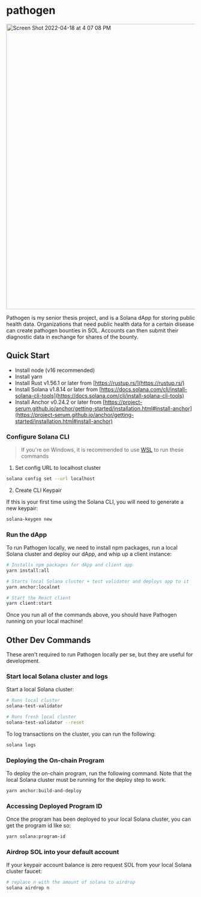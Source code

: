 # pathogen

<img width="761" alt="Screen Shot 2022-04-18 at 4 07 08 PM" src="https://user-images.githubusercontent.com/45532884/163869927-82d88bb4-06e6-4a6e-b674-92db4ef36949.png">

Pathogen is my senior thesis project, and is a Solana dApp for storing public health data. Organizations that need public health data for a certain disease can create pathogen bounties in SOL. Accounts can then submit their diagnostic data in exchange for shares of the bounty.

## Quick Start

- Install node (v16 recommended)
- Install yarn
- Install Rust v1.56.1 or later from [https://rustup.rs/](https://rustup.rs/)
- Install Solana v1.8.14 or later from [https://docs.solana.com/cli/install-solana-cli-tools](https://docs.solana.com/cli/install-solana-cli-tools)
- Install Anchor v0.24.2 or later from [https://project-serum.github.io/anchor/getting-started/installation.html#install-anchor](https://project-serum.github.io/anchor/getting-started/installation.html#install-anchor)

### Configure Solana CLI

> If you're on Windows, it is recommended to use [WSL](https://docs.microsoft.com/en-us/windows/wsl/install-win10) to run these commands

1. Set config URL to localhost cluster

```bash
solana config set --url localhost
```

2. Create CLI Keypair

If this is your first time using the Solana CLI, you will need to generate a new keypair:

```bash
solana-keygen new
```

### Run the dApp

To run Pathogen locally, we need to install npm packages, run a local Solana cluster and deploy our dApp, and whip up a client instance:

```bash
# Installs npm packages for dApp and client app
yarn install:all

# Starts local Solana cluster + test validator and deploys app to it
yarn anchor:localnet

# Start the React client
yarn client:start
```

Once you run all of the commands above, you should have Pathogen running on your local machine!

## Other Dev Commands

These aren't required to run Pathogen locally per se, but they are useful for development.

### Start local Solana cluster and logs

Start a local Solana cluster:

```bash
# Runs local cluster
solana-test-validator

# Runs fresh local cluster
solana-test-validator --reset
```

To log transactions on the cluster, you can run the following:

```bash
solana logs
```

### Deploying the On-chain Program

To deploy the on-chain program, run the following command. Note that the local Solana cluster must be running for the deploy step to work.

```bash
yarn anchor:build-and-deploy
```

### Accessing Deployed Program ID

Once the program has been deployed to your local Solana cluster, you can get the program id like so:

```bash
yarn solana:program-id
```

### Airdrop SOL into your default account

If your keypair account balance is zero request SOL from your local Solana cluster faucet:

```bash
# replace n with the amount of solana to airdrop
solana airdrop n
```
